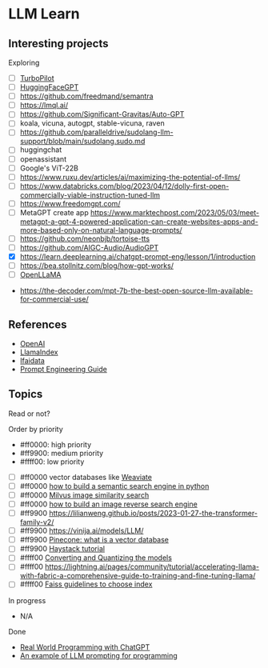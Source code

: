 # LLM Learn


## Interesting projects



Exploring
- [ ] [TurboPilot](https://github.com/ravenscroftj/turbopilot)
- [ ] [HuggingFaceGPT](https://paperswithcode.com/paper/hugginggpt-solving-ai-tasks-with-chatgpt-and)
- [ ] https://github.com/freedmand/semantra
- [ ] https://lmql.ai/
- [ ] https://github.com/Significant-Gravitas/Auto-GPT
- [ ] koala, vicuna, autogpt, stable-vicuna, raven
- [ ] https://github.com/paralleldrive/sudolang-llm-support/blob/main/sudolang.sudo.md
- [ ] huggingchat
- [ ] openassistant
- [ ] Google's ViT-22B
- [ ] https://www.ruxu.dev/articles/ai/maximizing-the-potential-of-llms/
- [ ] https://www.databricks.com/blog/2023/04/12/dolly-first-open-commercially-viable-instruction-tuned-llm
- [ ] https://www.freedomgpt.com/
- [ ] MetaGPT create app https://www.marktechpost.com/2023/05/03/meet-metagpt-a-gpt-4-powered-application-can-create-websites-apps-and-more-based-only-on-natural-language-prompts/
- [ ] https://github.com/neonbjb/tortoise-tts
- [ ] https://github.com/AIGC-Audio/AudioGPT
- [x] https://learn.deeplearning.ai/chatgpt-prompt-eng/lesson/1/introduction
- [ ] https://bea.stollnitz.com/blog/how-gpt-works/
- [ ] [OpenLLaMA](https://huggingface.co/docs/transformers/main/model_doc/open-llama)
- https://the-decoder.com/mpt-7b-the-best-open-source-llm-available-for-commercial-use/

## References


- [OpenAI](https://platform.openai.com/docs/guides/completion/introduction)
- [LlamaIndex](https://gpt-index.readthedocs.io/en/latest/guides/primer/usage_pattern.html)
- [lfaidata](https://lfaidata.foundation/projects/)
- [Prompt Engineering Guide](https://github.com/dair-ai/Prompt-Engineering-Guide)

## Topics

Read or not?


Order by priority

- #ff0000: high priority
- #ff9900: medium priority
- #ffff00: low priority

- [ ] #ff0000 vector databases like [Weaviate](https://weaviate.io)
- [ ] #ff0000 [how to build a semantic search engine in python](https://www.deepset.ai/blog/how-to-build-a-semantic-search-engine-in-python)
- [ ] #ff0000 [Milvus image similarity search](https://milvus.io/docs/image_similarity_search.md)
- [ ] #ff0000 [how to build an image reverse search engine](https://github.com/towhee-io/examples/blob/main/image/reverse_image_search/1_build_image_search_engine.ipynb)
- [ ] #ff9900 https://lilianweng.github.io/posts/2023-01-27-the-transformer-family-v2/
- [ ] #ff9900 https://vinija.ai/models/LLM/
- [ ] #ff9900 [Pinecone: what is a vector database](https://www.pinecone.io/learn/vector-database/)
- [ ] #ff9900 [Haystack tutorial](https://haystack.deepset.ai/tutorials)
- [ ] #ffff00 [Converting and Quantizing the models](https://github.com/ravenscroftj/turbopilot/wiki/Converting-and-Quantizing-The-Models)
- [ ] #ffff00 https://lightning.ai/pages/community/tutorial/accelerating-llama-with-fabric-a-comprehensive-guide-to-training-and-fine-tuning-llama/
- [ ] #ffff00 [Faiss guidelines to choose index](https://github.com/facebookresearch/faiss/wiki/Guidelines-to-choose-an-index)

In progress

- N/A

Done

- [Real World Programming with ChatGPT](https://www.oreilly.com/radar/real-world-programming-with-chatgpt/)
- [An example of LLM prompting for programming](https://martinfowler.com/articles/2023-chatgpt-xu-hao.html)
